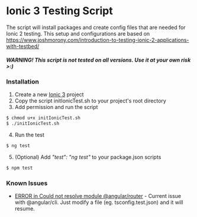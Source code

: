 # Ionic 3 Testing Script

The script will install packages and create config files that are needed for Ionic 2 testing.
This setup and configurations are based on https://www.joshmorony.com/introduction-to-testing-ionic-2-applications-with-testbed/

##### WARNING! This script is not tested on all versions. Use it at your own risk >:)

### Installation
1. Create a new [Ionic 3](http://ionicframework.com/getting-started/) project
2. Copy the script initIonicTest.sh to your project's root directory
3. Add permission and run the script
```sh
$ chmod u+x initIonicTest.sh
$ ./initIonicTest.sh
```
4. Run the test
```sh
$ ng test
```
5. (Optional) Add *"test": "ng test"* to your package.json scripts
```sh
$ npm test
```

### Known Issues

* [ERROR in Could not resolve module @angular/router](https://github.com/angular/angular-cli/issues/5967) - Current issue with @angular/cli. Just modify a file (eg. tsconfig.test.json) and it will resume.
